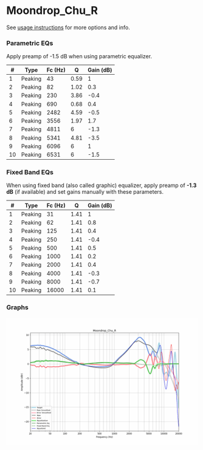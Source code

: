 # Moondrop_Chu_R
See [usage instructions](https://github.com/jaakkopasanen/AutoEq#usage) for more options and info.

### Parametric EQs
Apply preamp of -1.5 dB when using parametric equalizer.

|   # | Type    |   Fc (Hz) |    Q |   Gain (dB) |
|-----|---------|-----------|------|-------------|
|   1 | Peaking |        43 | 0.59 |         1   |
|   2 | Peaking |        82 | 1.02 |         0.3 |
|   3 | Peaking |       230 | 3.86 |        -0.4 |
|   4 | Peaking |       690 | 0.68 |         0.4 |
|   5 | Peaking |      2482 | 4.59 |        -0.5 |
|   6 | Peaking |      3556 | 1.97 |         1.7 |
|   7 | Peaking |      4811 | 6    |        -1.3 |
|   8 | Peaking |      5341 | 4.81 |        -3.5 |
|   9 | Peaking |      6096 | 6    |         1   |
|  10 | Peaking |      6531 | 6    |        -1.5 |

### Fixed Band EQs
When using fixed band (also called graphic) equalizer, apply preamp of **-1.3 dB** (if available) and set gains manually with these parameters.

|   # | Type    |   Fc (Hz) |    Q |   Gain (dB) |
|-----|---------|-----------|------|-------------|
|   1 | Peaking |        31 | 1.41 |         1   |
|   2 | Peaking |        62 | 1.41 |         0.8 |
|   3 | Peaking |       125 | 1.41 |         0.4 |
|   4 | Peaking |       250 | 1.41 |        -0.4 |
|   5 | Peaking |       500 | 1.41 |         0.5 |
|   6 | Peaking |      1000 | 1.41 |         0.2 |
|   7 | Peaking |      2000 | 1.41 |         0.4 |
|   8 | Peaking |      4000 | 1.41 |        -0.3 |
|   9 | Peaking |      8000 | 1.41 |        -0.7 |
|  10 | Peaking |     16000 | 1.41 |         0.1 |

### Graphs
![](./Moondrop_Chu_R.png)
